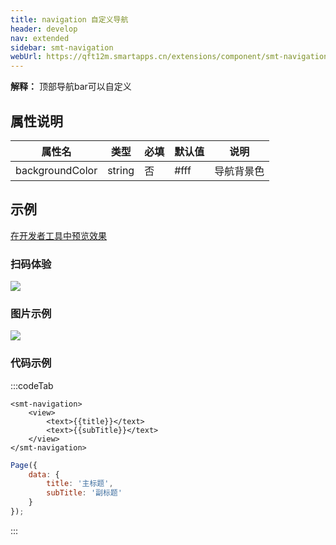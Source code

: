 ```yaml
---
title: navigation 自定义导航
header: develop
nav: extended
sidebar: smt-navigation
webUrl: https://qft12m.smartapps.cn/extensions/component/smt-navigation/smt-navigation
---
```


**解释：** 顶部导航bar可以自定义

##  属性说明 

|属性名 | 类型 | 必填 | 默认值 |说明 |
|---|---|---|---|---|
|backgroundColor |string |否|#fff|导航背景色|

## 示例

<a href="swanide://fragment/3be4d7bcac11266b9481dd018449a7271577692166749" title="在开发者工具中预览效果" target="_self">在开发者工具中预览效果</a>

### 扫码体验

<img src="https://b.bdstatic.com/miniapp/assets/images/doc_demo/smt-navigation.png"  class="demo-qrcode-image" />

###  图片示例 

<div class="m-doc-custom-examples">
    <div class="m-doc-custom-examples-correct">
        <img src="https://b.bdstatic.com/miniapp/images/smt-navigation.gif">
    </div>  
</div>

###  代码示例

 

:::codeTab
```swan
<smt-navigation>
    <view>
        <text>{{title}}</text>
        <text>{{subTitle}}</text>
    </view>
</smt-navigation>
```

 

```js
Page({
    data: {
        title: '主标题',
        subTitle: '副标题'
    }
});
```
:::





